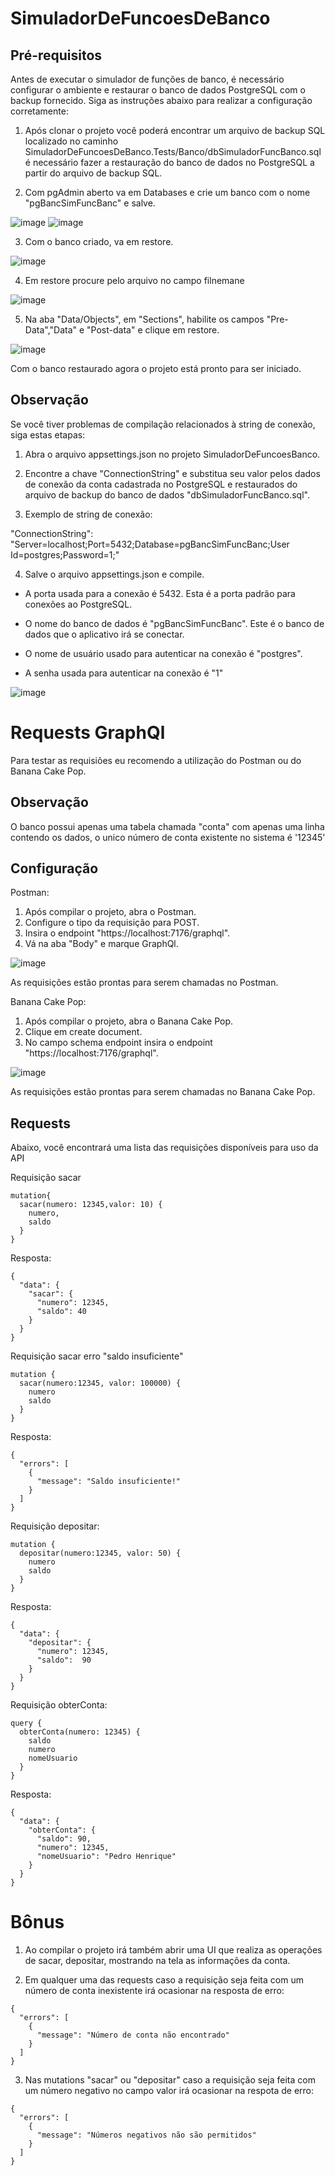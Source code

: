# SimuladorDeFuncoesDeBanco


## Pré-requisitos
Antes de executar o simulador de funções de banco, é necessário configurar o ambiente e restaurar o banco de dados PostgreSQL com o backup fornecido. Siga as instruções abaixo para realizar a configuração corretamente:

1. Após clonar o projeto você poderá encontrar um arquivo de backup SQL localizado no caminho SimuladorDeFuncoesDeBanco.Tests/Banco/dbSimuladorFuncBanco.sql
é necessário fazer a restauração do banco de dados no PostgreSQL a partir do arquivo de backup SQL.

2. Com pgAdmin aberto va em Databases e crie um banco com o nome "pgBancSimFuncBanc" e salve.

![image](https://user-images.githubusercontent.com/77450396/226703544-7a0d9630-9587-4e82-ad73-c9b78be3a082.png)
![image](https://user-images.githubusercontent.com/77450396/226703867-26d203d4-6b71-4026-84d2-fb11043dbc38.png)

3. Com o banco criado, va em restore.

![image](https://user-images.githubusercontent.com/77450396/226704322-570bee35-4d97-4e5a-8e16-72c9f99456fc.png)

4. Em restore procure pelo arquivo no campo filnemane 

![image](https://user-images.githubusercontent.com/77450396/226704939-a4e060f8-e473-4b1a-9a6f-4cf71d20112d.png)

5. Na aba "Data/Objects", em "Sections", habilite os campos "Pre-Data","Data" e "Post-data" e clique em restore.

![image](https://user-images.githubusercontent.com/77450396/226705895-4e206da6-3c15-493a-9d6b-95cfddad78b2.png)

Com o banco restaurado agora o projeto está pronto para ser iniciado.

## Observação

Se você tiver problemas de compilação relacionados à string de conexão, siga estas etapas:

1. Abra o arquivo appsettings.json no projeto SimuladorDeFuncoesBanco.

2. Encontre a chave "ConnectionString" e substitua seu valor pelos dados de conexão da conta cadastrada no PostgreSQL e restaurados do arquivo de backup do banco de dados "dbSimuladorFuncBanco.sql".

3. Exemplo de string de conexão:

"ConnectionString": "Server=localhost;Port=5432;Database=pgBancSimFuncBanc;User Id=postgres;Password=1;"

4. Salve o arquivo appsettings.json e compile.

- A porta usada para a conexão é 5432. Esta é a porta padrão para conexões ao PostgreSQL.

- O nome do banco de dados é "pgBancSimFuncBanc". Este é o banco de dados que o aplicativo irá se conectar.

- O nome de usuário usado para autenticar na conexão é "postgres".

- A senha usada para autenticar na conexão é "1"


![image](https://user-images.githubusercontent.com/77450396/226912821-09ce82f1-4e9f-4fe8-846b-b022c28f8c23.png)


# Requests GraphQl
Para testar as requisiões eu recomendo a utilização do Postman ou do Banana Cake Pop.

## Observação
O banco possui apenas uma tabela chamada "conta" com apenas uma linha contendo os dados, o unico número de conta existente no sistema é '12345'

## Configuração
Postman:
1. Após compilar o projeto, abra o Postman.
2. Configure o tipo da requisição para POST.
3. Insira o endpoint "https://localhost:7176/graphql".
4. Vá na aba "Body" e marque GraphQl.

![image](https://user-images.githubusercontent.com/77450396/226717694-6f313282-d072-47a7-9db9-b8b6932d8377.png)

As requisições estão prontas para serem chamadas no Postman.

Banana Cake Pop:
1. Após compilar o projeto, abra o Banana Cake Pop.
2. Clique em create document.
3. No campo schema endpoint insira o endpoint "https://localhost:7176/graphql".

![image](https://user-images.githubusercontent.com/77450396/226719213-dafa2ce8-77fc-4923-88b7-f349d8c5e5c6.png)

As requisições estão prontas para serem chamadas no Banana Cake Pop.

## Requests
Abaixo, você encontrará uma lista das requisições disponíveis para uso da API

Requisição sacar
```
mutation{
  sacar(numero: 12345,valor: 10) {
    numero,
    saldo
  }
}
```
Resposta:

```
{
  "data": {
    "sacar": {
      "numero": 12345,
      "saldo": 40
    }
  }
}
```

Requisição sacar erro "saldo insuficiente"

```
mutation {
  sacar(numero:12345, valor: 100000) {
    numero
    saldo
  }
}
```

Resposta:
```
{
  "errors": [
    {
      "message": "Saldo insuficiente!"
    }
  ]
}
```

Requisição depositar:

```
mutation {
  depositar(numero:12345, valor: 50) {
    numero
    saldo
  }
}
```
Resposta:

```
{
  "data": {
    "depositar": {
      "numero": 12345,
      "saldo":  90
    }
  }
}
```

Requisição obterConta:

```
query {
  obterConta(numero: 12345) {
    saldo
    numero
    nomeUsuario
  }
}
```
Resposta:

```
{
  "data": {
    "obterConta": {
      "saldo": 90,
      "numero": 12345,
      "nomeUsuario": "Pedro Henrique"
    }
  }
}
```

# Bônus

1. Ao compilar o projeto irá também abrir uma UI que realiza as operações de sacar, depositar, mostrando na tela as informações da conta.

2. Em qualquer uma das requests caso a requisição seja feita com um número de conta inexistente irá ocasionar na resposta de erro:

```
{
  "errors": [
    {
      "message": "Número de conta não encontrado"
    }
  ]
}
```
3. Nas mutations "sacar" ou "depositar" caso a requisição seja feita com um número  negativo no campo valor irá ocasionar na respota de erro:

```
{
  "errors": [
    {
      "message": "Números negativos não são permitidos"
    }
  ]
}
```
